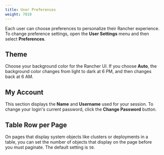 ```yaml
---
title: User Preferences
weight: 7010
---
```


Each user can choose preferences to personalize their Rancher experience. To change preference settings, open the **User Settings** menu and then select **Preferences**.

## Theme

Choose your background color for the Rancher UI. If you choose **Auto**, the background color changes from light to dark at 6 PM, and then changes back at 6 AM.

## My Account

This section displays the **Name** and **Username** used for your session. To change your login's current password, click the **Change Password** button.

## Table Row per Page

On pages that display system objects like clusters or deployments in a table, you can set the number of objects that display on the page before you must paginate. The default setting is `50`.
